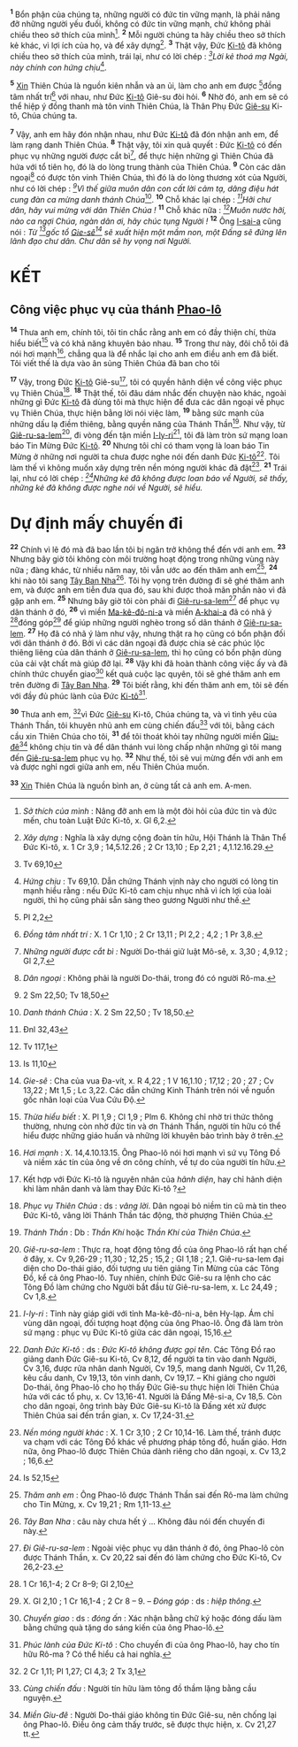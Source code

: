 <sup><b>1</b></sup> Bổn phận của chúng ta, những người có đức tin vững mạnh, là phải nâng đỡ những người yếu đuối, không có đức tin vững mạnh, chứ không phải chiều theo sở thích của mình[^1-545913e3-d370-4a3c-bb07-c01792d8e716]. <sup><b>2</b></sup> Mỗi người chúng ta hãy chiều theo sở thích kẻ khác, vì lợi ích của họ, và để xây dựng[^2-545913e3-d370-4a3c-bb07-c01792d8e716]. <sup><b>3</b></sup> Thật vậy, Đức [Ki-tô]() đã không chiều theo sở thích của mình, trái lại, như có lời chép : _[^1@-545913e3-d370-4a3c-bb07-c01792d8e716]Lời kẻ thoá mạ Ngài, này chính con hứng chịu_[^3-545913e3-d370-4a3c-bb07-c01792d8e716].

<sup><b>5</b></sup> [Xin]() Thiên Chúa là nguồn kiên nhẫn và an ủi, làm cho anh em được [^2@-545913e3-d370-4a3c-bb07-c01792d8e716]đồng tâm nhất trí[^5-545913e3-d370-4a3c-bb07-c01792d8e716] với nhau, như Đức [Ki-tô]() Giê-su đòi hỏi. <sup><b>6</b></sup> Nhờ đó, anh em sẽ có thể hiệp ý đồng thanh mà tôn vinh Thiên Chúa, là Thân Phụ Đức [Giê-su]() Ki-tô, Chúa chúng ta.

<sup><b>7</b></sup> Vậy, anh em hãy đón nhận nhau, như Đức [Ki-tô]() đã đón nhận anh em, để làm rạng danh Thiên Chúa. <sup><b>8</b></sup> Thật vậy, tôi xin quả quyết : Đức [Ki-tô]() có đến phục vụ những người được cắt bì[^6-545913e3-d370-4a3c-bb07-c01792d8e716], để thực hiện những gì Thiên Chúa đã hứa với tổ tiên họ, đó là do lòng trung thành của Thiên Chúa. <sup><b>9</b></sup> Còn các dân ngoại[^7-545913e3-d370-4a3c-bb07-c01792d8e716] có được tôn vinh Thiên Chúa, thì đó là do lòng thương xót của Người, như có lời chép : _[^3@-545913e3-d370-4a3c-bb07-c01792d8e716]Vì thế giữa muôn dân con cất lời cảm tạ, dâng điệu hát cung đàn ca mừng danh thánh Chúa_[^8-545913e3-d370-4a3c-bb07-c01792d8e716]. <sup><b>10</b></sup> Chỗ khác lại chép : _[^4@-545913e3-d370-4a3c-bb07-c01792d8e716]Hỡi chư dân, hãy vui mừng với dân Thiên Chúa !_ <sup><b>11</b></sup> Chỗ khác nữa : _[^5@-545913e3-d370-4a3c-bb07-c01792d8e716]Muôn nước hỡi, nào ca ngợi Chúa, ngàn dân ơi, hãy chúc tụng Người !_ <sup><b>12</b></sup> Ông [I-sai-a]() cũng nói : _Từ [^6@-545913e3-d370-4a3c-bb07-c01792d8e716]gốc tổ [Gie-sê]()[^9-545913e3-d370-4a3c-bb07-c01792d8e716] sẽ xuất hiện một mầm non, một Đấng sẽ đứng lên lãnh đạo chư dân. Chư dân sẽ hy vọng nơi Người._

# KẾT

## Công việc phục vụ của thánh [Phao-lô]()

<sup><b>14</b></sup> Thưa anh em, chính tôi, tôi tin chắc rằng anh em có đầy thiện chí, thừa hiểu biết[^11-545913e3-d370-4a3c-bb07-c01792d8e716] và có khả năng khuyên bảo nhau. <sup><b>15</b></sup> Trong thư này, đôi chỗ tôi đã nói hơi mạnh[^12-545913e3-d370-4a3c-bb07-c01792d8e716], chẳng qua là để nhắc lại cho anh em điều anh em đã biết. Tôi viết thế là dựa vào ân sủng Thiên Chúa đã ban cho tôi

<sup><b>17</b></sup> Vậy, trong Đức [Ki-tô]() Giê-su[^14-545913e3-d370-4a3c-bb07-c01792d8e716], tôi có quyền hãnh diện về công việc phục vụ Thiên Chúa[^15-545913e3-d370-4a3c-bb07-c01792d8e716]. <sup><b>18</b></sup> Thật thế, tôi đâu dám nhắc đến chuyện nào khác, ngoài những gì Đức [Ki-tô]() đã dùng tôi mà thực hiện để đưa các dân ngoại về phục vụ Thiên Chúa, thực hiện bằng lời nói việc làm, <sup><b>19</b></sup> bằng sức mạnh của những dấu lạ điềm thiêng, bằng quyền năng của Thánh Thần[^16-545913e3-d370-4a3c-bb07-c01792d8e716]. Như vậy, từ [Giê-ru-sa-lem]()[^17-545913e3-d370-4a3c-bb07-c01792d8e716], đi vòng đến tận miền [I-ly-ri]()[^18-545913e3-d370-4a3c-bb07-c01792d8e716], tôi đã làm tròn sứ mạng loan báo Tin Mừng Đức [Ki-tô](). <sup><b>20</b></sup> Nhưng tôi chỉ có tham vọng là loan báo Tin Mừng ở những nơi người ta chưa được nghe nói đến danh Đức [Ki-tô]()[^19-545913e3-d370-4a3c-bb07-c01792d8e716]. Tôi làm thế vì không muốn xây dựng trên nền móng người khác đã đặt[^20-545913e3-d370-4a3c-bb07-c01792d8e716]. <sup><b>21</b></sup> Trái lại, như có lời chép : _[^8@-545913e3-d370-4a3c-bb07-c01792d8e716]Những kẻ đã không được loan báo về Người, sẽ thấy, những kẻ đã không được nghe nói về Người, sẽ hiểu._

# Dự định mấy chuyến đi

<sup><b>22</b></sup> Chính vì lẽ đó mà đã bao lần tôi bị ngăn trở không thể đến với anh em. <sup><b>23</b></sup> Nhưng bây giờ tôi không còn môi trường hoạt động trong những vùng này nữa ; đàng khác, từ nhiều năm nay, tôi vẫn ước ao đến thăm anh em[^21-545913e3-d370-4a3c-bb07-c01792d8e716], <sup><b>24</b></sup> khi nào tôi sang [Tây Ban Nha]()[^22-545913e3-d370-4a3c-bb07-c01792d8e716]. Tôi hy vọng trên đường đi sẽ ghé thăm anh em, và được anh em tiễn đưa qua đó, sau khi được thoả mãn phần nào vì đã gặp anh em. <sup><b>25</b></sup> Nhưng bây giờ tôi còn phải đi [Giê-ru-sa-lem]()[^23-545913e3-d370-4a3c-bb07-c01792d8e716] để phục vụ dân thánh ở đó, <sup><b>26</b></sup> vì miền [Ma-kê-đô-ni-a]() và miền [A-khai-a]() đã có nhã ý [^9@-545913e3-d370-4a3c-bb07-c01792d8e716]đóng góp[^24-545913e3-d370-4a3c-bb07-c01792d8e716] để giúp những người nghèo trong số dân thánh ở [Giê-ru-sa-lem](). <sup><b>27</b></sup> Họ đã có nhã ý làm như vậy, nhưng thật ra họ cũng có bổn phận đối với dân thánh ở đó. Bởi vì các dân ngoại đã được chia sẻ các phúc lộc thiêng liêng của dân thánh ở [Giê-ru-sa-lem](), thì họ cũng có bổn phận dùng của cải vật chất mà giúp đỡ lại. <sup><b>28</b></sup> Vậy khi đã hoàn thành công việc ấy và đã chính thức chuyển giao[^25-545913e3-d370-4a3c-bb07-c01792d8e716] kết quả cuộc lạc quyên, tôi sẽ ghé thăm anh em trên đường đi [Tây Ban Nha](). <sup><b>29</b></sup> Tôi biết rằng, khi đến thăm anh em, tôi sẽ đến với đầy đủ phúc lành của Đức [Ki-tô]()[^26-545913e3-d370-4a3c-bb07-c01792d8e716].

<sup><b>30</b></sup> Thưa anh em, [^10@-545913e3-d370-4a3c-bb07-c01792d8e716]vì Đức [Giê-su]() Ki-tô, Chúa chúng ta, và vì tình yêu của Thánh Thần, tôi khuyên nhủ anh em cùng chiến đấu[^27-545913e3-d370-4a3c-bb07-c01792d8e716] với tôi, bằng cách cầu xin Thiên Chúa cho tôi, <sup><b>31</b></sup> để tôi thoát khỏi tay những người miền [Giu-đê]()[^28-545913e3-d370-4a3c-bb07-c01792d8e716] không chịu tin và để dân thánh vui lòng chấp nhận những gì tôi mang đến [Giê-ru-sa-lem]() phục vụ họ. <sup><b>32</b></sup> Như thế, tôi sẽ vui mừng đến với anh em và được nghỉ ngơi giữa anh em, nếu Thiên Chúa muốn.

<sup><b>33</b></sup> [Xin]() Thiên Chúa là nguồn bình an, ở cùng tất cả anh em. A-men.

[^1-545913e3-d370-4a3c-bb07-c01792d8e716]: _Sở thích của mình_ : Nâng đỡ anh em là một đòi hỏi của đức tin và đức mến, chu toàn Luật Đức Ki-tô, x. Gl 6,2.

[^2-545913e3-d370-4a3c-bb07-c01792d8e716]: _Xây dựng_ : Nghĩa là xây dựng cộng đoàn tín hữu, Hội Thánh là Thân Thể Đức Ki-tô, x. 1 Cr 3,9 ; 14,5.12.26 ; 2 Cr 13,10 ; Ep 2,21 ; 4,1.12.16.29.

[^3-545913e3-d370-4a3c-bb07-c01792d8e716]: _Hứng chịu_ : Tv 69,10. Dẫn chứng Thánh vịnh này cho người có lòng tin mạnh hiểu rằng : nếu Đức Ki-tô cam chịu nhục nhã vì ích lợi của loài người, thì họ cũng phải sẵn sàng theo gương Người như thế.

[^5-545913e3-d370-4a3c-bb07-c01792d8e716]: _Đồng tâm nhất trí :_ X. 1 Cr 1,10 ; 2 Cr 13,11 ; Pl 2,2 ; 4,2 ; 1 Pr 3,8.

[^6-545913e3-d370-4a3c-bb07-c01792d8e716]: _Những người được cắt bì :_ Người Do-thái giữ luật Mô-sê, x. 3,30 ; 4,9.12 ; Gl 2,7.

[^7-545913e3-d370-4a3c-bb07-c01792d8e716]: _Dân ngoại_ : Không phải là người Do-thái, trong đó có người Rô-ma.

[^8-545913e3-d370-4a3c-bb07-c01792d8e716]: _Danh thánh Chúa_ : X. 2 Sm 22,50 ; Tv 18,50.

[^9-545913e3-d370-4a3c-bb07-c01792d8e716]: _Gie-sê_ : Cha của vua Đa-vít, x. R 4,22 ; 1 V 16,1.10 ; 17,12 ; 20 ; 27 ; Cv 13,22 ; Mt 1,5 ; Lc 3,22. Các dẫn chứng Kinh Thánh trên nói về nguồn gốc nhân loại của Vua Cứu Độ.

[^11-545913e3-d370-4a3c-bb07-c01792d8e716]: _Thừa hiểu biết_ : X. Pl 1,9 ; Cl 1,9 ; Plm 6. Không chỉ nhờ tri thức thông thường, nhưng còn nhờ đức tin và ơn Thánh Thần, người tín hữu có thể hiểu được những giáo huấn và những lời khuyên bảo trình bày ở trên.

[^12-545913e3-d370-4a3c-bb07-c01792d8e716]: _Hơi mạnh_ : X. 14,4.10.13.15. Ông Phao-lô nói hơi mạnh vì sứ vụ Tông Đồ và niềm xác tín của ông về ơn công chính, về tự do của người tín hữu.

[^14-545913e3-d370-4a3c-bb07-c01792d8e716]: Kết hợp với Đức Ki-tô là nguyên nhân của _hãnh diện_, hay chỉ hãnh diện khi làm nhân danh và làm thay Đức Ki-tô ?

[^15-545913e3-d370-4a3c-bb07-c01792d8e716]: _Phục vụ Thiên Chúa_ : ds : _vâng lời_. Dân ngoại bỏ niềm tin cũ mà tin theo Đức Ki-tô, vâng lời Thánh Thần tác động, thờ phượng Thiên Chúa.

[^16-545913e3-d370-4a3c-bb07-c01792d8e716]: _Thánh Thần_ : Db : _Thần Khí_ hoặc _Thần Khí của Thiên Chúa_.

[^17-545913e3-d370-4a3c-bb07-c01792d8e716]: _Giê-ru-sa-lem_ : Thực ra, hoạt động tông đồ của ông Phao-lô rất hạn chế ở đây, x. Cv 9,26-29 ; 11,30 ; 12,25 ; 15,2 ; Gl 1,18 ; 2,1. Giê-ru-sa-lem đại diện cho Do-thái giáo, đối tượng ưu tiên giảng Tin Mừng của các Tông Đồ, kể cả ông Phao-lô. Tuy nhiên, chính Đức Giê-su ra lệnh cho các Tông Đồ làm chứng cho Người bắt đầu từ Giê-ru-sa-lem, x. Lc 24,49 ; Cv 1,8.

[^18-545913e3-d370-4a3c-bb07-c01792d8e716]: _I-ly-ri_ : Tỉnh này giáp giới với tỉnh Ma-kê-đô-ni-a, bên Hy-lạp. Ám chỉ vùng dân ngoại, đối tượng hoạt động của ông Phao-lô. Ông đã làm tròn sứ mạng : phục vụ Đức Ki-tô giữa các dân ngoại, 15,16.

[^19-545913e3-d370-4a3c-bb07-c01792d8e716]: _Danh Đức Ki-tô_ : ds : _Đức Ki-tô không được gọi tên_. Các Tông Đồ rao giảng danh Đức Giê-su Ki-tô, Cv 8,12, để người ta tin vào danh Người, Cv 3,16, được rửa nhân danh Người, Cv 19,5, mang danh Người, Cv 11,26, kêu cầu danh, Cv 19,13, tôn vinh danh, Cv 19,17. – Khi giảng cho người Do-thái, ông Phao-lô cho họ thấy Đức Giê-su thực hiện lời Thiên Chúa hứa với các tổ phụ, x. Cv 13,16-41. Người là Đấng Mê-si-a, Cv 18,5. Còn cho dân ngoại, ông trình bày Đức Giê-su Ki-tô là Đấng xét xử được Thiên Chúa sai đến trần gian, x. Cv 17,24-31.

[^20-545913e3-d370-4a3c-bb07-c01792d8e716]: _Nền móng người khác_ : X. 1 Cr 3,10 ; 2 Cr 10,14-16. Làm thế, tránh được va chạm với các Tông Đồ khác về phương pháp tông đồ, huấn giáo. Hơn nữa, ông Phao-lô được Thiên Chúa dành riêng cho dân ngoại, x. Cv 13,2 ; 16,6.

[^21-545913e3-d370-4a3c-bb07-c01792d8e716]: _Thăm anh em_ : Ông Phao-lô được Thánh Thần sai đến Rô-ma làm chứng cho Tin Mừng, x. Cv 19,21 ; Rm 1,11-13.

[^22-545913e3-d370-4a3c-bb07-c01792d8e716]: _Tây Ban Nha_ : câu này chưa hết ý ... Không đâu nói đến chuyến đi này.

[^23-545913e3-d370-4a3c-bb07-c01792d8e716]: _Đi Giê-ru-sa-lem_ : Ngoài việc phục vụ dân thánh ở đó, ông Phao-lô còn được Thánh Thần, x. Cv 20,22 sai đến đó làm chứng cho Đức Ki-tô, Cv 26,2-23.

[^24-545913e3-d370-4a3c-bb07-c01792d8e716]: X. Gl 2,10 ; 1 Cr 16,1-4 ; 2 Cr 8 – 9. – _Đóng góp_ : ds : _hiệp thông_.

[^25-545913e3-d370-4a3c-bb07-c01792d8e716]: _Chuyển giao_ : ds : _đóng ấn_ : Xác nhận bằng chữ ký hoặc đóng dấu làm bằng chứng quà tặng do sáng kiến của ông Phao-lô.

[^26-545913e3-d370-4a3c-bb07-c01792d8e716]: _Phúc lành của Đức Ki-tô_ : Cho chuyến đi của ông Phao-lô, hay cho tín hữu Rô-ma ? Có thể hiểu cả hai nghĩa.

[^27-545913e3-d370-4a3c-bb07-c01792d8e716]: _Cùng chiến đấu_ : Người tín hữu làm tông đồ thầm lặng bằng cầu nguyện.

[^28-545913e3-d370-4a3c-bb07-c01792d8e716]: _Miền Giu-đê_ : Người Do-thái giáo không tin Đức Giê-su, nên chống lại ông Phao-lô. Điều ông cảm thấy trước, sẽ được thực hiện, x. Cv 21,27 tt.

[^1@-545913e3-d370-4a3c-bb07-c01792d8e716]: Tv 69,10

[^2@-545913e3-d370-4a3c-bb07-c01792d8e716]: Pl 2,2

[^3@-545913e3-d370-4a3c-bb07-c01792d8e716]: 2 Sm 22,50; Tv 18,50

[^4@-545913e3-d370-4a3c-bb07-c01792d8e716]: Đnl 32,43

[^5@-545913e3-d370-4a3c-bb07-c01792d8e716]: Tv 117,1

[^6@-545913e3-d370-4a3c-bb07-c01792d8e716]: Is 11,10

[^8@-545913e3-d370-4a3c-bb07-c01792d8e716]: Is 52,15

[^9@-545913e3-d370-4a3c-bb07-c01792d8e716]: 1 Cr 16,1-4; 2 Cr 8–9; Gl 2,10

[^10@-545913e3-d370-4a3c-bb07-c01792d8e716]: 2 Cr 1,11; Pl 1,27; Cl 4,3; 2 Tx 3,1
